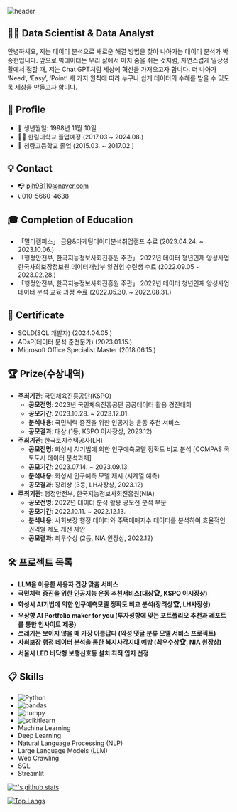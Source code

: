 ![
header](https://capsule-render.vercel.app/api?type=rounded&color=auto&height=100&section=header&text=포트폴리오%20소개&fontSize=35)


## 👨‍💻 Data Scientist & Data Analyst
안녕하세요, 저는 데이터 분석으로 새로운 해결 방법을 찾아 나아가는 데이터 분석가 박종현입니다. 앞으로 빅데이터는 우리 삶에서 마치 숨을 쉬는 것처럼, 자연스럽게 일상생활에서 접할 때, 저는 Chat GPT처럼 세상에 혁신을 가져오고자 합니다. 더 나아가 ‘Need’, ‘Easy’, ‘Point’ 세 가지 원칙에 따라 누구나 쉽게 데이터의 수혜를 받을 수 있도록 세상을 만들고자 합니다.

## 👨 Profile
- 👶 생년월일: 1998년 11월 10일
- 👨‍🎓 한림대학교 졸업예정 (2017.03 ~ 2024.08.)
- 🏫 청량고등학교 졸업 (2015.03. ~ 2017.02.)

## 💡 Contact
- 📭 pjh98110@naver.com
- 📞 010-5660-4638

## 🎓 Completion of Education
- 「멀티캠퍼스」 금융&마케팅데이터분석취업캠프 수료 (2023.04.24. ~ 2023.10.06.)
- 「행정안전부, 한국지능정보사회진흥원 주관」 2022년 데이터 청년인재 양성사업  한국사회보장정보원 데이터개방부 일경험 수련생 수료 (2022.09.05 ~ 2023.02.28.)
- 「행정안전부, 한국지능정보사회진흥원 주관」 2022년 데이터 청년인재 양성사업 데이터 분석 교육 과정 수료 (2022.05.30. ~ 2022.08.31.)

## 📑 Certificate
- SQLD(SQL 개발자) (2024.04.05.)
- ADsP(데이터 분석 준전문가) (2023.01.15.)
- Microsoft Office Specialist Master (2018.06.15.)

## 🏆 Prize(수상내역)
- **주최기관**: 국민체육진흥공단(KSPO)
  - **공모전명**: 2023년 국민체육진흥공단 공공데이터 활용 경진대회
  - **공모기간**: 2023.10.28. ~ 2023.12.01.
  - **분석내용**: 국민체력 증진을 위한 인공지능 운동 추천 서비스
  - **공모결과**: 대상 (1등, KSPO 이사장상, 2023.12)
- **주최기관**: 한국토지주택공사(LH)
  - **공모전명**: 화성시 AI기법에 의한 인구예측모델 정확도 비교 분석 [COMPAS 국토도시 데이터 분석과제]
  - **공모기간**: 2023.07.14. ~ 2023.09.13.
  - **분석내용**: 화성시 인구예측 모델 제시 (시계열 예측)
  - **공모결과**: 장려상 (3등, LH사장상, 2023.12)
- **주최기관**: 행정안전부, 한국지능정보사회진흥원(NIA)
  - **공모전명**: 2022년 데이터 분석 활용 공모전 분석 부문
  - **공모기간**: 2022.10.11. ~ 2022.12.13.
  - **분석내용**: 사회보장 행정 데이터와 주택매매지수 데이터를 분석하여 효율적인 권역별 제도 개선 제안
  - **공모결과**: 최우수상 (2등, NIA 원장상, 2022.12)

## 🛠 프로젝트 목록
- **LLM을 이용한 사용자 건강 맞춤 서비스**
- **국민체력 증진을 위한 인공지능 운동 추천서비스(대상🏆, KSPO 이시장상)**
- **화성시 AI기법에 의한 인구예측모델 정확도 비교 분석(장려상🏆, LH사장상)**
- **우상향 AI Portfolio maker for you (투자성향에 맞는 포트폴리오 추천과 레포트를 통한 인사이트 제공)**
- **쓰레기는 보이지 않을 때 가장 아름답다 (악성 댓글 분류 모델 서비스 프로젝트)**
- **사회보장 행정 데이터 분석을 통한 복지사각지대 예방 (최우수상🏆, NIA 원장상)**
- **서울시 LED 바닥형 보행신호등 설치 최적 입지 선정**

## 📋 Skills
- ![Python](https://img.shields.io/badge/Python-3776AB?style=for-the-badge&logo=Python&logoColor=white)
- ![pandas](https://img.shields.io/badge/pandas-150458?style=for-the-badge&logo=pandas&logoColor=white)
- ![numpy](https://img.shields.io/badge/numpy-013243?style=for-the-badge&logo=numpy&logoColor=white)
- ![scikitlearn](https://img.shields.io/badge/scikitlearn-F7931E?style=for-the-badge&logo=scikitlearn&logoColor=white)
- Machine Learning
- Deep Learning
- Natural Language Processing (NLP)
- Large Language Models (LLM)
- Web Crawling
- SQL
- Streamlit



[![*'s github stats](https://github-readme-stats.vercel.app/api?username=pjh98110)](https://github.com/pjh98110)

[![Top Langs](https://github-readme-stats.vercel.app/api/top-langs/?username=pjh98110)](https://github.com/pjh98110/github-readme-stats)





